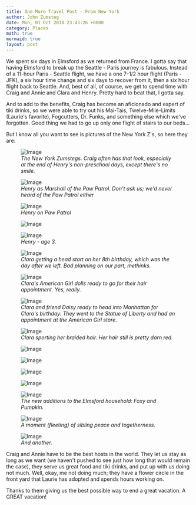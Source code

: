 ```yaml
---
title: One More Travel Post - From New York
author: John Zumsteg
date: Mon, 01 Oct 2018 23:43:26 +0000
category: Places
math: true
mermaid: true
layout: post
---
```

We spent six days in Elmsford as we returned from France. I gotta say that having Elmsford to break up the Seattle - Paris journey is fabulous. Instead of a 11-hour Paris - Seattle flight, we have a one 7-1/2 hour flight (Paris - JFK), a six hour time change and six days to recover from it, then a six hour flight back to Seattle. And, best of all, of course, we get to spend time with Craig and Annie and Clara and Henry. Pretty hard to beat that, I gotta say.

And to add to the benefits, Craig has become an aficionado and expert of tiki drinks, so we were able to try out his Mai-Tais, Twelve-Mile-Limits (Laurie's favorite), Fogcutters, Dr. Funks, and something else which we've forgotten. Good thing we had to go up only one flight of stairs to our beds...

But I know all you want to see is pictures of the New York Z's, so here they are:

<figure>
	<img src="{{"/assets/images/2018/10/DSC07934.jpg" | prepend: site.baseurl | prepend: site.url }}" alt="Image" />
	<figcaption><em>The New York Zumstegs. Craig often has that look, especially at the end of Henry's non-preschool days, except there's no smile.</em></figcaption>
</figure>



<figure>
	<img src="{{"/assets/images/2018/10/IMG_2361.jpg" | prepend: site.baseurl | prepend: site.url }}" alt="Image" />
	<figcaption><em>Henry as Marshall of the Paw Patrol. Don't ask us; we'd never heard of the Paw Patrol either</em></figcaption>
</figure>



<figure>
	<img src="{{"/assets/images/2018/10/IMG_2365.jpg" | prepend: site.baseurl | prepend: site.url }}" alt="Image" />
	<figcaption><em>Henry on Paw Patrol</em></figcaption>
</figure>



<figure>
	<img src="{{"/assets/images/2018/10/IMG_2380.jpg" | prepend: site.baseurl | prepend: site.url }}" alt="Image" />
	<figcaption></figcaption>
</figure>



<figure>
	<img src="{{"/assets/images/2018/10/DSC07875.jpg" | prepend: site.baseurl | prepend: site.url }}" alt="Image" />
	<figcaption><em>Henry - age 3.</em></figcaption>
</figure>



<figure>
	<img src="{{"/assets/images/2018/10/DSC07968.jpg" | prepend: site.baseurl | prepend: site.url }}" alt="Image" />
	<figcaption><em>Clara getting a head start on her 8th birthday, which was the day after we left. Bad planning on our part, methinks.</em></figcaption>
</figure>



<figure>
	<img src="{{"/assets/images/2018/10/DSC08007.jpg" | prepend: site.baseurl | prepend: site.url }}" alt="Image" />
	<figcaption><em>Clara's American Girl dolls ready to go for their hair appointment. Yes, really.</em></figcaption>
</figure>



<figure>
	<img src="{{"/assets/images/2018/10/DSC08015.jpg" | prepend: site.baseurl | prepend: site.url }}" alt="Image" />
	<figcaption><em>Clara and friend Daisy ready to head into Manhattan for Clara's birthday. They went to the Statue of Liberty and had an appointment at the American Girl store.</em></figcaption>
</figure>



<figure>
	<img src="{{"/assets/images/2018/10/DSC07997.jpg" | prepend: site.baseurl | prepend: site.url }}" alt="Image" />
	<figcaption><em>Clara sporting her braided hair. Her hair still is pretty darn red.</em></figcaption>
</figure>



<figure>
	<img src="{{"/assets/images/2018/10/DSC07998.jpg" | prepend: site.baseurl | prepend: site.url }}" alt="Image" />
	<figcaption></figcaption>
</figure>

 <figure>
	<img src="{{"/assets/images/2018/10/DSC08000.jpg" | prepend: site.baseurl | prepend: site.url }}" alt="Image" />
	<figcaption></figcaption>
</figure>

<figure>
	<img src="{{"/assets/images/2018/10/DSC08012.jpg" | prepend: site.baseurl | prepend: site.url }}" alt="Image" />
	<figcaption></figcaption>
</figure>



<figure>
	<img src="{{"/assets/images/2018/10/DSC07928.jpg" | prepend: site.baseurl | prepend: site.url }}" alt="Image" />
	<figcaption></figcaption>
</figure>



<figure>
	<img src="{{"/assets/images/2018/10/DSC07922.jpg" | prepend: site.baseurl | prepend: site.url }}" alt="Image" />
	<figcaption><em>The new additions to the Elmsford household: Foxy and Pumpkin.</em></figcaption>
</figure>



<figure>
	<img src="{{"/assets/images/2018/10/DSC07895.jpg" | prepend: site.baseurl | prepend: site.url }}" alt="Image" />
	<figcaption><em>A moment (fleeting) of sibling peace and togetherness.</em></figcaption>
</figure>



<figure>
	<img src="{{"/assets/images/2018/10/DSC07872.jpg" | prepend: site.baseurl | prepend: site.url }}" alt="Image" />
	<figcaption><em>And another.</em></figcaption>
</figure>



Craig and Annie have to be the best hosts in the world. They let us stay as long as we want (we haven't pushed to see just how long that would remain the case), they serve us great food and tiki drinks, and put up with us doing not much. Well, okay, me not doing much; they have a flower circle in the front yard that Laurie has adopted and spends hours working on.

Thanks to them giving us the best possible way to end a great vacation. A GREAT vacation!
